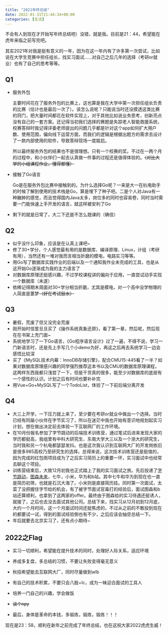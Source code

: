 ```yaml
---
title: "2021年终总结"
date: 2022-01-31T21:44:34+08:00
categories: [生活]
---
```


不会有人到现在才开始写年终总结吧）没错，就是我。目前是21：44，希望能在虎年来临之前写完吧。

其实2021年对我是挺有意义的一年，因为在这一年内有了许多第一次尝试，比如说在大学生竞赛中担任组长，找实习面试......对自己之后几年的选择（考研or就业）也有了自己的思考等等。

## Q1

- 服务外包

  主要时间花在了服务外包的比赛上，这也算是我在大学中第一次担任组长负责的比赛（估计也是最后一次了）。该怎么说呢？只能说当时还没摸透这类比赛的窍门，把大量时间都花在软件实现上，对于其他比如说业务思考，创新亮点没有自己的一套方案。还记得当初我们选择的赛题是失踪老人智能救援系统，校赛答辩时我记得评委老师提出的问题几乎都是针对这个app如何扩大用户数、使用范围，偏向线下运营方面，而我们的逻辑是根据出题方的需求去设计了一款内部使用的软件，导致答辩现场一度尴尬。

  所以最终服务外包的结果也不是很理想。只有一个校赛的奖。不过在一两个月的过程中，和小伙伴们一起去认真做一件事的过程还是值得体验的。~~（对比大学的小组课程作业，懂得都懂）~~

- 接触了Go语言

  Go是在服务外包比赛中接触到的。为什么选择Go呢？一来是大一在杭电助手的时候了解到使用的技术栈是Go，算是埋下了种子吧。二是个人对Java有一种臃肿的感觉，而且觉得国内Java太多，岗位多的同时也容易卷，同时当时需要一门能快速上手开发的语言，就这样被安利了Go

- 剩下的就是日常了，大二下还是不怎么翘课的（确信）

## Q2

- 似乎没什么印象，应该是在认真上课吧~
- 修了30+学分，个人感觉最有用的是数据库、编译原理、Linux，计组（考研有用），当然还有一堆对我而言相当折磨的模电，电路实习等等。
- 用Go写了数据库实践作业的后端以及一个通知我作业未完成的工具，也是从这开始Go逐渐成为我的主力语言了
- 对数据库原理还挺感兴趣，不过学校课程讲的偏向于应用，一直尝试动手实现一个数据库（未遂）
- 依稀记得期末周面对30+学分相当折磨，尤其是模电，对一个高中没学物理的人简直是噩梦~~（好在考试挺水）~~

## Q3

- 暑假，荒废了但又没完全荒废
- 刚开始时信誓旦旦买了《操作系统真象还原》，看了第一章，然后呢，然后现在在书架上充门面~
- 系统地学习了一下Go语言，《Go程序语言设计》过了一遍，不得不说，学习一门新语言时，还是先上手写几个小demo为好，再这之后再去系统学习一边会感悟比较深
- 买了《MySQL技术内幕：InnoDB存储引擎》，配合CMU15-445看了一半？如果对数据库原理感兴趣的同学强烈推荐这本书以及CMU的数据库原理课程，这两样东西我都只浅尝了一下，但是干货真的很多，能至少对数据库的底层有一个感性的认识。计划之后有时间也要补补完
- 用Vue+Go+MySQL写了一个TodoList，体验了一下前后端分离开发

## Q4

- 大三上开学，一下压力就上来了，至少要在考研or就业中做出一个选择。当时已经有同届小伙伴在字节实习了，所以在迷茫中我也开始有意识地规划起实习计划，想在做出决定前去体验一下互联网厂的工作环境。
- 在10月份报名参加了字节跳动的后端技术训练营，通过笔试后进来发现大家的学历都挺高，我组里有中科大研究生、东南大学大三以及一个浙大的研究生，当时我和另一个杭电都瑟瑟发抖。也是这次我认识到互联网大厂的开发岗依旧是很多985高校乃至研究生的选择。总得来说，这次技术训练营还是挺值的，因为完成的红包雨项目成为了之后实习简历上的重要一环，实习面试中也经常去聊这个项目。
- 训练营结束后，大致12月初我也正式踏上了我的实习面试之旅。先后投递了[字节跳动](https://www.nowcoder.com/discuss/818352?source_id=profile_create_nctrack&channel=-1)，[图森未来](https://www.nowcoder.com/discuss/825936?source_id=profile_create_nctrack&channel=-1)，七牛，小米，华为和b站。其中七牛和华为到现在也一直是简历初筛，也就是石沉大海了。小米则是直接简历挂。同时第一次面试，太菜了没把握住字节给的机会，有了被字节面试官毒打的经验后，面试图森和b站还算顺利，也拿到了这两家的offer。最终由于图森给的实习待遇还挺诱人，就接了，之后也去没去面试其他公司。总结下来，找实习从12月初到12月底，大约一个月时间，这一个月面试时间还挺焦虑的，不过从之前的不敢投到现在的都要试一试，得到的面试经验倒也有不少，之后应该会抽空总结一下。
- 年后就要去北京实习了，还有点小期待~

## 2022之Flag

- 实习一切顺利，希望能在提升技术的同时，处理好人际关系，适应环境

- 养成多复盘，多总结的习惯，不要让失败变得毫无意义

- 秋招希望能去互联网大厂，同时尽量做到wlb

- 有自己的技术积累，不要只会八股+lc，成为一昧迎合面试的工具人

- 培养一门自己的兴趣，学会做饭

- ~~谈个npy~~

- 最后，身体是革命的本钱，多锻炼，锻炼，锻炼！！！

  

现在是23：58，顺利在新年之前完成了年终总结，也在这祝大家2022虎虎生威！

